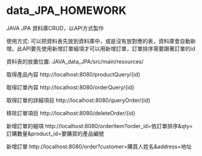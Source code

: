# data_JPA_HOMEWORK
JAVA JPA 資料庫CRUD，以API方式製作

使用方式: 可以把資料表先放到資料庫中，或是沒有放對應的表，資料庫會自動新增。此API要先使用新增訂單細項才可以用新增訂單，訂單排序需要跟著訂單的id

資料表的放置位置: JAVA_data_JPA/src/main/resources/

取得產品內容
http://localhost:8080/productQuery/{id}

取得訂單內容
http://localhost:8080/orderQuery/{id}

取得訂單的詳細項目
http://localhost:8080/queryOrder/{id}

移除訂單項目
http://localhost:8080/deleteOrder/{id}

新增訂單的細項
http://localhost:8080/orderItem?order_id=依訂單排序&qty=訂購數量&product_id=要購買的產品編號

新增訂單
http://localhost:8080/order?customer=購買人姓名&address=地址

